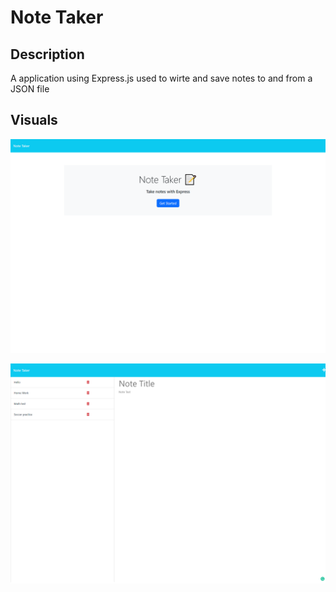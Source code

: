 # Note Taker

## Description 

A application using Express.js used to wirte and save notes to and from a JSON file

## Visuals

![Screenshot](./img/screenshotOne.png)

![Screenshot](./img/screenshotTwo.png)